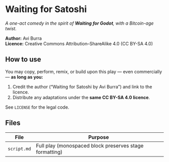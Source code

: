 # Waiting for Satoshi

_A one-act comedy in the spirit of **Waiting for Godot**, with a Bitcoin-age twist._

**Author:** Avi Burra  
**Licence:** Creative Commons Attribution–ShareAlike 4.0 (CC BY-SA 4.0)

## How to use
You may copy, perform, remix, or build upon this play — even commercially — **as long as you:**

1. Credit the author (“Waiting for Satoshi by Avi Burra”) and link to the licence.  
2. Distribute any adaptations under the **same CC BY-SA 4.0 licence**.

See `LICENSE` for the legal code.

## Files
| File | Purpose |
|------|---------|
| `script.md` | Full play (monospaced block preserves stage formatting) |
